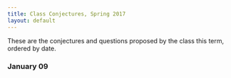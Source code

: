 ```yaml
---
title: Class Conjectures, Spring 2017
layout: default
---
```


These are the conjectures and questions proposed by the class this term,
ordered by date.

### January 09
